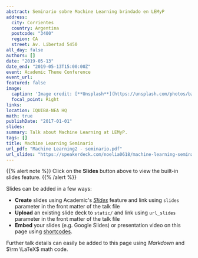 ```yaml
---
abstract: Seminario sobre Machine Learning brindado en LEMyP
address:
  city: Corrientes 
  country: Argentina
  postcode: "3400"
  region: CA
  street: Av. Libertad 5450
all_day: false
authors: []
date: "2019-05-13"
date_end: "2019-05-13T15:00:00Z"
event: Academic Theme Conference
event_url: 
featured: false
image:
  caption: 'Image credit: [**Unsplash**](https://unsplash.com/photos/bzdhc5b3Bxs)'
  focal_point: Right
links:
location: IQUIBA-NEA HQ
math: true
publishDate: "2017-01-01"
slides: 
summary: Talk about Machine Learning at LEMyP.
tags: []
title: Machine Learning Seminario
url_pdf: "Machine Learning2 - seminario.pdf"
url_slides: "https://speakerdeck.com/noelia0618/machine-learning-seminario"
---
```


{{% alert note %}}
Click on the **Slides** button above to view the built-in slides feature.
{{% /alert %}}

Slides can be added in a few ways:

- **Create** slides using Academic's [*Slides*](https://sourcethemes.com/academic/docs/managing-content/#create-slides) feature and link using `slides` parameter in the front matter of the talk file
- **Upload** an existing slide deck to `static/` and link using `url_slides` parameter in the front matter of the talk file
- **Embed** your slides (e.g. Google Slides) or presentation video on this page using [shortcodes](https://sourcethemes.com/academic/docs/writing-markdown-latex/).

Further talk details can easily be added to this page using *Markdown* and $\rm \LaTeX$ math code.
